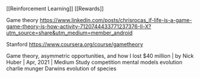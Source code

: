 [[Reinforcement Learning]]
[[Rewards]]

Game theory
https://www.linkedin.com/posts/chrisrocas_if-life-is-a-game-game-theory-is-how-activity-7120744433771237376-Il-X?utm_source=share&utm_medium=member_android

Stanford
https://www.coursera.org/course/gametheory

Game theory, asymmetric opportunities, and how I lost $40 million | by Nick Huber | Apr, 2021 | Medium
Study competition mental models evolution charlie munger
Darwins evolution of species
